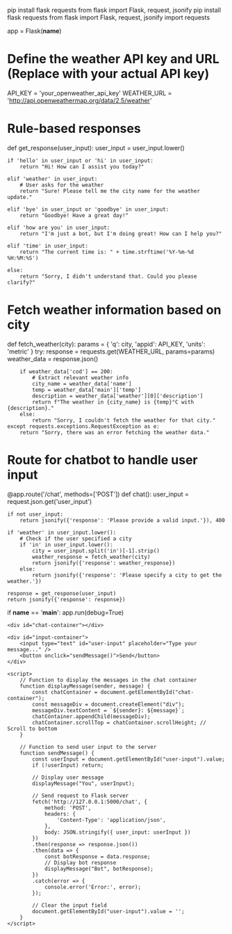 pip install flask requests
from flask import Flask, request, jsonify
pip install flask requests
from flask import Flask, request, jsonify
import requests

app = Flask(__name__)

# Define the weather API key and URL (Replace with your actual API key)
API_KEY = 'your_openweather_api_key'
WEATHER_URL = 'http://api.openweathermap.org/data/2.5/weather'

# Rule-based responses
def get_response(user_input):
    user_input = user_input.lower()
    
    if 'hello' in user_input or 'hi' in user_input:
        return "Hi! How can I assist you today?"
    
    elif 'weather' in user_input:
        # User asks for the weather
        return "Sure! Please tell me the city name for the weather update."
    
    elif 'bye' in user_input or 'goodbye' in user_input:
        return "Goodbye! Have a great day!"
    
    elif 'how are you' in user_input:
        return "I'm just a bot, but I'm doing great! How can I help you?"
    
    elif 'time' in user_input:
        return "The current time is: " + time.strftime('%Y-%m-%d %H:%M:%S')
    
    else:
        return "Sorry, I didn't understand that. Could you please clarify?"

# Fetch weather information based on city
def fetch_weather(city):
    params = {
        'q': city,
        'appid': API_KEY,
        'units': 'metric'
    }
    try:
        response = requests.get(WEATHER_URL, params=params)
        weather_data = response.json()
        
        if weather_data['cod'] == 200:
            # Extract relevant weather info
            city_name = weather_data['name']
            temp = weather_data['main']['temp']
            description = weather_data['weather'][0]['description']
            return f"The weather in {city_name} is {temp}°C with {description}."
        else:
            return "Sorry, I couldn't fetch the weather for that city."
    except requests.exceptions.RequestException as e:
        return "Sorry, there was an error fetching the weather data."

# Route for chatbot to handle user input
@app.route('/chat', methods=['POST'])
def chat():
    user_input = request.json.get('user_input')
    
    if not user_input:
        return jsonify({'response': 'Please provide a valid input.'}), 400

    if 'weather' in user_input.lower():
        # Check if the user specified a city
        if 'in' in user_input.lower():
            city = user_input.split('in')[-1].strip()
            weather_response = fetch_weather(city)
            return jsonify({'response': weather_response})
        else:
            return jsonify({'response': 'Please specify a city to get the weather.'})

    response = get_response(user_input)
    return jsonify({'response': response})

if __name__ == '__main__':
    app.run(debug=True)
<!DOCTYPE html>
<html lang="en">
<head>
    <meta charset="UTF-8">
    <meta name="viewport" content="width=device-width, initial-scale=1.0">
    <title>Rule-Based Chatbot</title>
    <style>
        #chat-container {
            width: 400px;
            height: 500px;
            border: 1px solid #ccc;
            padding: 20px;
            overflow-y: scroll;
            margin-top: 50px;
        }
        #input-container {
            margin-top: 10px;
        }
        input {
            width: 80%;
            padding: 10px;
        }
        button {
            width: 18%;
            padding: 10px;
        }
    </style>
</head>
<body>

    <div id="chat-container"></div>

    <div id="input-container">
        <input type="text" id="user-input" placeholder="Type your message..." />
        <button onclick="sendMessage()">Send</button>
    </div>

    <script>
        // Function to display the messages in the chat container
        function displayMessage(sender, message) {
            const chatContainer = document.getElementById("chat-container");
            const messageDiv = document.createElement("div");
            messageDiv.textContent = `${sender}: ${message}`;
            chatContainer.appendChild(messageDiv);
            chatContainer.scrollTop = chatContainer.scrollHeight; // Scroll to bottom
        }

        // Function to send user input to the server
        function sendMessage() {
            const userInput = document.getElementById("user-input").value;
            if (!userInput) return;

            // Display user message
            displayMessage("You", userInput);
            
            // Send request to Flask server
            fetch('http://127.0.0.1:5000/chat', {
                method: 'POST',
                headers: {
                    'Content-Type': 'application/json',
                },
                body: JSON.stringify({ user_input: userInput })
            })
            .then(response => response.json())
            .then(data => {
                const botResponse = data.response;
                // Display bot response
                displayMessage("Bot", botResponse);
            })
            .catch(error => {
                console.error('Error:', error);
            });

            // Clear the input field
            document.getElementById("user-input").value = '';
        }
    </script>

</body>
</html>
